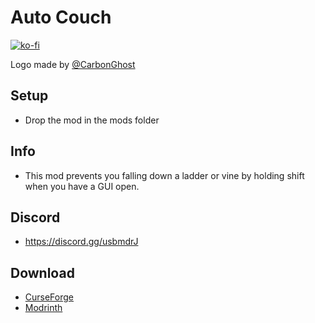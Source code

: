 # Auto Couch

[![ko-fi](https://ko-fi.com/img/githubbutton_sm.svg)](https://ko-fi.com/W7W1607S8)

Logo made by [@CarbonGhost](https://github.com/CarbonGhost)

## Setup

- Drop the mod in the mods folder

## Info

- This mod prevents you falling down a ladder or vine by holding shift when you have a GUI open.

## Discord

- https://discord.gg/usbmdrJ

## Download

- [CurseForge](https://www.curseforge.com/minecraft/mc-mods/auto-crouch)
- [Modrinth](https://modrinth.com/mod/auto-crouch)
